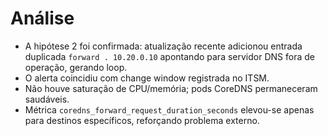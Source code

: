 # Análise

- A hipótese 2 foi confirmada: atualização recente adicionou entrada duplicada `forward . 10.20.0.10` apontando para servidor DNS fora de operação, gerando loop.
- O alerta coincidiu com change window registrada no ITSM.
- Não houve saturação de CPU/memória; pods CoreDNS permaneceram saudáveis.
- Métrica `coredns_forward_request_duration_seconds` elevou-se apenas para destinos específicos, reforçando problema externo.
